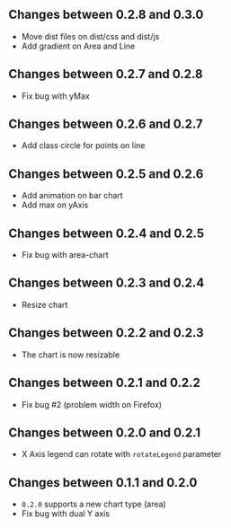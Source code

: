 ## Changes between 0.2.8 and 0.3.0

* Move dist files on dist/css and dist/js
* Add gradient on Area and Line

## Changes between 0.2.7 and 0.2.8

* Fix bug with yMax

## Changes between 0.2.6 and 0.2.7

* Add class circle for points on line

## Changes between 0.2.5 and 0.2.6

* Add animation on bar chart
* Add max on yAxis

## Changes between 0.2.4 and 0.2.5

* Fix bug with area-chart

## Changes between 0.2.3 and 0.2.4

* Resize chart

## Changes between 0.2.2 and 0.2.3

* The chart is now resizable

## Changes between 0.2.1 and 0.2.2

* Fix bug #2 (problem width on Firefox)

## Changes between 0.2.0 and 0.2.1

* X Axis legend can rotate with `rotateLegend` parameter

## Changes between 0.1.1 and 0.2.0

* `0.2.0` supports a new chart type (area)
* Fix bug with dual Y axis